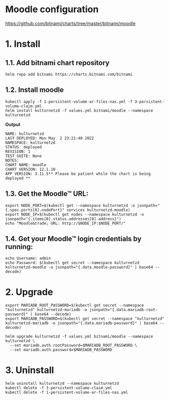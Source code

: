 # Moodle configuration

https://github.com/bitnami/charts/tree/master/bitnami/moodle

# 1. Install

## 1.1. Add bitnami chart repository
    helm repo add bitnami https://charts.bitnami.com/bitnami

## 1.2. Install moodle
    kubectl apply -f 1-persistent-volume-ar-files-nas.yml -f 3-persistent-volume-claim.yml
    helm install kulturnetzd -f values.yml bitnami/moodle --namespace kulturnetzd

**Output**

    NAME: kulturnetzd
    LAST DEPLOYED: Mon May  2 23:21:40 2022
    NAMESPACE: kulturnetzd
    STATUS: deployed
    REVISION: 1
    TEST SUITE: None
    NOTES:
    CHART NAME: moodle
    CHART VERSION: 12.1.10
    APP VERSION: 3.11.5** Please be patient while the chart is being deployed **


## 1.3. Get the Moodle&trade; URL:

    export NODE_PORT=$(kubectl get --namespace kulturnetzd -o jsonpath="{.spec.ports[0].nodePort}" services kulturnetzd-moodle)
    export NODE_IP=$(kubectl get nodes --namespace kulturnetzd -o jsonpath="{.items[0].status.addresses[0].address}")
    echo "Moodle&trade; URL: http://$NODE_IP:$NODE_PORT/"

## 1.4. Get your Moodle&trade; login credentials by running:

    echo Username: admin
    echo Password: $(kubectl get secret --namespace kulturnetzd kulturnetzd-moodle -o jsonpath="{.data.moodle-password}" | base64 --decode)

# 2. Upgrade

    export MARIADB_ROOT_PASSWORD=$(kubectl get secret --namespace "kulturnetzd" kulturnetzd-mariadb -o jsonpath="{.data.mariadb-root-password}" | base64 --decode)
    export MARIADB_PASSWORD=$(kubectl get secret --namespace "kulturnetzd" kulturnetzd-mariadb -o jsonpath="{.data.mariadb-password}" | base64 --decode)

    helm upgrade kulturnetzd -f values.yml bitnami/moodle --namespace kulturnetzd \
      --set mariadb.auth.rootPassword=$MARIADB_ROOT_PASSWORD \
      --set mariadb.auth.password=$MARIADB_PASSWORD

# 3. Uninstall

    helm uninstall kulturnetzd --namespace kulturnetzd
    kubectl delete -f 3-persistent-volume-claim.yml
    kubectl delete -f 1-persistent-volume-ar-files-nas.yml
